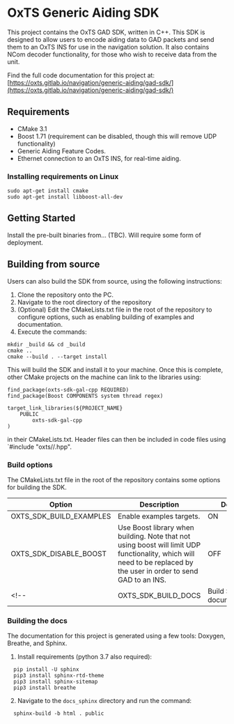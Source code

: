 # OxTS Generic Aiding SDK

This project contains the OxTS GAD SDK, written in C++. This SDK is designed to allow users to encode aiding data to GAD packets and send them to an OxTS INS for use in the navigation solution. It also contains NCom decoder functionality, for those who wish to receive data from the unit.

Find the full code documentation for this project at: [https://oxts.gitlab.io/navigation/generic-aiding/gad-sdk/](https://oxts.gitlab.io/navigation/generic-aiding/gad-sdk/)

## Requirements

- CMake 3.1
- Boost 1.71 (requirement can be disabled, though this will remove UDP functionality)
- Generic Aiding Feature Codes.
- Ethernet connection to an OxTS INS, for real-time aiding.

### Installing requirements on Linux

```
sudo apt-get install cmake
sudo apt-get install libboost-all-dev
```

## Getting Started

Install the pre-built binaries from... (TBC). Will require some form of deployment.

## Building from source

Users can also build the SDK from source, using the following instructions:

1. Clone the repository onto the PC.
2. Navigate to the root directory of the repository
3. (Optional) Edit the CMakeLists.txt file in the root of the repository to 
   configure options, such as enabling building of examples and documentation.
4. Execute the commands:

```
mkdir _build && cd _build 
cmake ..
cmake --build . --target install
```

This will build the SDK and install it to your machine. Once this is complete, 
other CMake projects on the machine can link to the libraries using:

```
find_package(oxts-sdk-gal-cpp REQUIRED)
find_package(Boost COMPONENTS system thread regex)

target_link_libraries(${PROJECT_NAME} 
    PUBLIC
        oxts-sdk-gal-cpp
)
```
in their CMakeLists.txt. 
Header files can then be included in code files using 
`#include "oxts/<oxts-sdk-module>/<filename>.hpp".

### Build options

The CMakeLists.txt file in the root of the repository contains some options for building the SDK.

| Option | Description | Default |
|-------------|---------------|----|
|OXTS_SDK_BUILD_EXAMPLES|Enable examples targets.| ON |
|OXTS_SDK_DISABLE_BOOST|Use Boost library when building. Note that not using boost will limit UDP functionality, which will need to be replaced by the user in order to send GAD to an INS.| OFF |
<!-- |OXTS_SDK_BUILD_DOCS|Build SDK documentation.| OFF | -->

### Building the docs

The documentation for this project is generated using a few tools: Doxygen, Breathe, and Sphinx. 

1. Install requirements (python 3.7 also required):
```
  pip install -U sphinx
  pip3 install sphinx-rtd-theme
  pip3 install sphinx-sitemap
  pip3 install breathe

```
2. Navigate to the `docs_sphinx` directory and run the command:
```
  sphinx-build -b html . public
```

